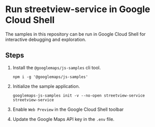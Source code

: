 # Run streetview-service in Google Cloud Shell

The samples in this repository can be run in Google Cloud Shell for interactive debugging and exploration.

## Steps

1. Install the `@googlemaps/js-samples` cli tool.

    ```
    npm i -g '@googlemaps/js-samples'
    ```
1. Initialize the sample application. 
    ```
    googlemaps-js-samples init -v --no-open streetview-service streetview-service
    ```
1. Enable `Web Preview` in the Google Cloud Shell toolbar
1. Update the Google Maps API key in the `.env` file.
